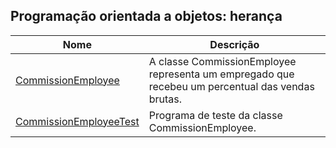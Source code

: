 ## Programação orientada a objetos: herança

| Nome | Descrição |
| ------ | ------ |
|[CommissionEmployee]()| A classe CommissionEmployee representa um empregado que recebeu um percentual das vendas brutas. |
|[CommissionEmployeeTest]()| Programa de teste da classe CommissionEmployee. |